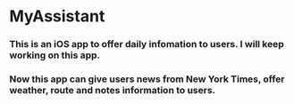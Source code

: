 # MyAssistant
### This is an iOS app to offer daily infomation to users. I will keep working on this app.
### Now this app can give users news from New York Times, offer weather, route and notes information to users.
